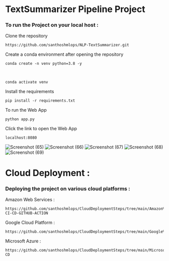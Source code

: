 # TextSummarizer Pipeline Project

 ### To run the Project on your local host : 

Clone the repository

    https://github.com/santhoshmlops/NLP-TextSummarizer.git
    
Create a conda environment after opening the repository

    conda create -n venv python=3.8 -y
    
 <br/>
    
    conda activate venv
    
    
Install the requirements

    pip install -r requirements.txt
    
    
To run the Web App 
    
    python app.py
    
    
 Click the link to open the Web App
 
    localhost:8080
    
    
 
![Screenshot (65)](https://github.com/santhoshmlops/TextSummarizer/assets/133121635/02a26d43-7682-4b40-8544-16e09b285e4d)
![Screenshot (66)](https://github.com/santhoshmlops/TextSummarizer/assets/133121635/037a4353-14a4-4fe2-97ae-024a996b8a0b)
![Screenshot (67)](https://github.com/santhoshmlops/TextSummarizer/assets/133121635/d22d725c-ad53-43ef-bef6-af4dc285637d)
![Screenshot (68)](https://github.com/santhoshmlops/TextSummarizer/assets/133121635/074031ce-8ad0-4713-8075-8aeb97d482be)
![Screenshot (69)](https://github.com/santhoshmlops/TextSummarizer/assets/133121635/6fe78df8-b013-4be5-bfa7-1381c89d440d)
<!-- ![Screenshot (70)](https://github.com/santhoshmlops/TextSummarizer/assets/133121635/dc9f3eeb-1ca9-464a-97f2-a37f882ca363)
![Screenshot (71)](https://github.com/santhoshmlops/TextSummarizer/assets/133121635/65dfc9e6-7d4d-4a37-b664-86d5387d3c45)
![Screenshot (72)](https://github.com/santhoshmlops/TextSummarizer/assets/133121635/52ed7064-8919-4d7a-84a1-166c04198ec6)
 -->
 
 # Cloud Deployment :
 ### Deploying the project on various cloud platforms  :
 
Amazon Web Services :

    https://github.com/santhoshmlops/CloudDeploymentSteps/tree/main/Amazon%20Web%20Services/ECR-CI-CD-GITHUB-ACTION

Google Cloud Platform :

    https://github.com/santhoshmlops/CloudDeploymentSteps/tree/main/Google%20Cloud%20Platform/App%20Engine

Microsoft Azure :

    https://github.com/santhoshmlops/CloudDeploymentSteps/tree/main/Microsoft%20Azure/CI-CD


